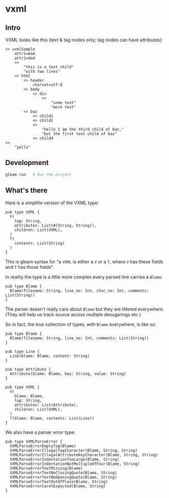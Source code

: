 # vxml

## Intro

VXML looks like this (text & tag nodes only; tag nodes can have attributes):

```
<> vxmlSample
    attr1=mom
    attr2=dad
    <>
        "this is a text child"
        "with two lines"
    <> html
        <> header
            charset=utf-8
        <> body
            <> div
                <>
                    "some text"
                    "more text"
        <> baz
            <> child1
            <> child2
            <>
                "hello I am the third child of baz,"
                "but the first text child of baz"
            <> child4
<>
    "yello"
```

## Development

```sh
gleam run   # Run the project
```

## What's there

Here is a simplifie version of the VXML type:

```
pub type VXML {
  V(
    tag: String,
    attributes: List(#(String, String)),
    children: List(VXML),
  )
  T(
    contents: List(String)
  )
}
```

This is gleam syntax for "a `VXML` is either a `V` or a `T`, where `V` has these fields and `T` has those fields".

In reality the type is a little more complex every parsed line carries a `Blame`:

```
pub type Blame {
  Blame(filename: String, line_no: Int, char_no: Int, comments: List(String))
}
```

The parser doesn't really care about `Blame` but they are littered everywhere. (They will help us track source across multiple desugarings etc.)

So in fact, the true collection of types, with `Blame` everywhere, is like so:

```
pub type Blame {
  Blame(filename: String, line_no: Int, comments: List(String))
}

pub type Line {
  Line(blame: Blame, content: String)
}

pub type Attribute {
  Attribute(blame: Blame, key: String, value: String)
}

pub type VXML {
  V(
    blame: Blame,
    tag: String,
    attributes: List(Attribute),
    children: List(VXML),
  )
  T(blame: Blame, contents: List(Line))
}
```

We also have a parser error type:

```
pub type VXMLParseError {
  VXMLParseErrorEmptyTag(Blame)
  VXMLParseErrorIllegalTagCharacter(Blame, String, String)
  VXMLParseErrorIllegalAttributeKeyCharacter(Blame, String, String)
  VXMLParseErrorIndentationTooLarge(Blame, String)
  VXMLParseErrorIndentationNotMultipleOfFour(Blame, String)
  VXMLParseErrorTextMissing(Blame)
  VXMLParseErrorTextNoClosingQuote(Blame, String)
  VXMLParseErrorTextNoOpeningQuote(Blame, String)
  VXMLParseErrorTextOutOfPlace(Blame, String)
  VXMLParseErrorCaretExpected(Blame, String)
}
```
